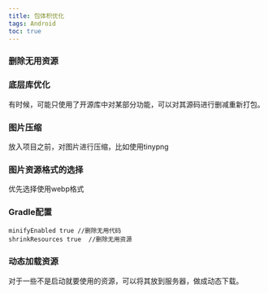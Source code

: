 ```yaml
---
title: 包体积优化
tags: Android
toc: true
---
```


### 删除无用资源

### 底层库优化

有时候，可能只使用了开源库中对某部分功能，可以对其源码进行删减重新打包。

### 图片压缩

放入项目之前，对图片进行压缩，比如使用tinypng

### 图片资源格式的选择

优先选择使用webp格式


### Gradle配置

    minifyEnabled true //删除无用代码
    shrinkResources true  //删除无用资源


### 动态加载资源

对于一些不是启动就要使用的资源，可以将其放到服务器，做成动态下载。


